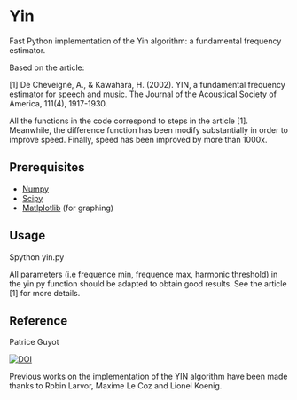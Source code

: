 # Yin

Fast Python implementation of the Yin algorithm: a fundamental frequency estimator.

Based on the article:

\[1\] De Cheveigné, A., & Kawahara, H. (2002). YIN, a fundamental frequency estimator for speech and music. The Journal of the Acoustical Society of America, 111(4), 1917-1930.

All the functions in the code correspond to steps in the article \[1\]. Meanwhile, the difference function has been modify substantially in order to improve speed. Finally, speed has been improved by more than 1000x.


## Prerequisites

 * [Numpy](http://www.numpy.org/)
 * [Scipy](http://www.scipy.org/)
 * [Matlplotlib](http://matplotlib.org/) (for graphing)

## Usage

$python yin.py

All parameters (i.e frequence min, frequence max, harmonic threshold) in the yin.py function should be adapted to obtain good results. See the article \[1\] for more details. 


## Reference

Patrice Guyot

[![DOI](https://zenodo.org/badge/DOI/10.5281/zenodo.1220947.svg)](https://doi.org/10.5281/zenodo.1220947)

Previous works on the implementation of the YIN algorithm have been made thanks to Robin Larvor, Maxime Le Coz and Lionel Koenig.
